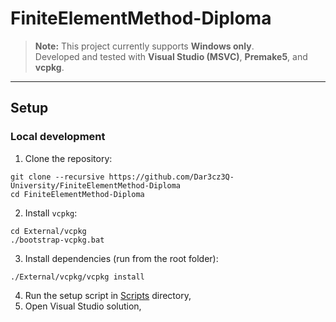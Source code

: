 # FiniteElementMethod-Diploma

> **Note:** This project currently supports **Windows only**.  
> Developed and tested with **Visual Studio (MSVC)**, **Premake5**, and **vcpkg**.

---

## Setup

### Local development
1. Clone the repository:
  ```shell
  git clone --recursive https://github.com/Dar3cz3Q-University/FiniteElementMethod-Diploma
  cd FiniteElementMethod-Diploma
  ```
2. Install `vcpkg`:
  ```shell
  cd External/vcpkg
  ./bootstrap-vcpkg.bat
  ```
3. Install dependencies (run from the root folder):
  ```shell
  ./External/vcpkg/vcpkg install
  ```
4. Run the setup script in [Scripts](/Scripts) directory,
5. Open Visual Studio solution,
